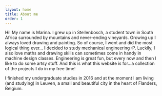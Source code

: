 ```yaml
---
layout: home
title: About me
order: 1
---
```


Hi! My name is Marina. I grew up in Stellenbosch, a student town in South Africa surrounded by mountains and never-ending vineyards. Growing up I always loved drawing and painting. So of course, I went and did the most logical thing ever... I decided to study mechanical engineering :P. Luckily, I also love maths and drawing skills can sometimes come in handy in machine design classes.
Engineering is great fun, but every now and then I like to do some artsy stuff. And this is what this website is for...a collection of the projects I do in my free time!


I finished my undergraduate studies in 2016 and at the moment I am living (and studying) in Leuven, a small and beautiful city in the heart of Flanders, Belgium.

